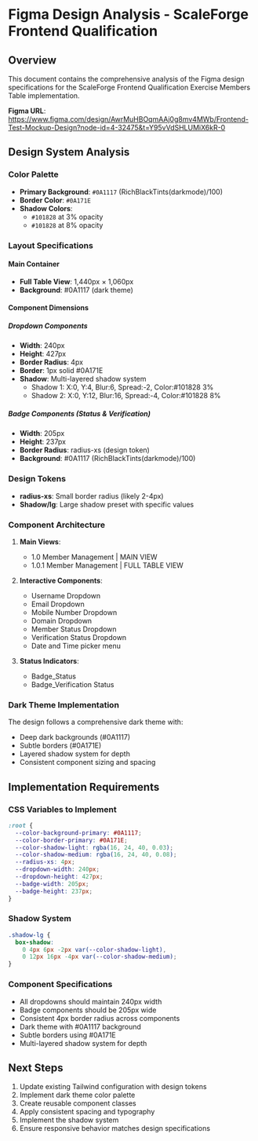 # Figma Design Analysis - ScaleForge Frontend Qualification

## Overview
This document contains the comprehensive analysis of the Figma design specifications for the ScaleForge Frontend Qualification Exercise Members Table implementation.

**Figma URL**: https://www.figma.com/design/AwrMuHBOqmAAj0g8mv4MWb/Frontend-Test-Mockup-Design?node-id=4-32475&t=Y95vVdSHLUMiX6kR-0

## Design System Analysis

### Color Palette
- **Primary Background**: `#0A1117` (RichBlackTints(darkmode)/100)
- **Border Color**: `#0A171E` 
- **Shadow Colors**: 
  - `#101828` at 3% opacity
  - `#101828` at 8% opacity

### Layout Specifications

#### Main Container
- **Full Table View**: 1,440px × 1,060px
- **Background**: #0A1117 (dark theme)

#### Component Dimensions

##### Dropdown Components
- **Width**: 240px
- **Height**: 427px
- **Border Radius**: 4px
- **Border**: 1px solid #0A171E
- **Shadow**: Multi-layered shadow system
  - Shadow 1: X:0, Y:4, Blur:6, Spread:-2, Color:#101828 3%
  - Shadow 2: X:0, Y:12, Blur:16, Spread:-4, Color:#101828 8%

##### Badge Components (Status & Verification)
- **Width**: 205px
- **Height**: 237px
- **Border Radius**: radius-xs (design token)
- **Background**: #0A1117 (RichBlackTints(darkmode)/100)

### Design Tokens
- **radius-xs**: Small border radius (likely 2-4px)
- **Shadow/lg**: Large shadow preset with specific values

### Component Architecture
1. **Main Views**:
   - 1.0 Member Management | MAIN VIEW
   - 1.0.1 Member Management | FULL TABLE VIEW

2. **Interactive Components**:
   - Username Dropdown
   - Email Dropdown  
   - Mobile Number Dropdown
   - Domain Dropdown
   - Member Status Dropdown
   - Verification Status Dropdown
   - Date and Time picker menu

3. **Status Indicators**:
   - Badge_Status
   - Badge_Verification Status

### Dark Theme Implementation
The design follows a comprehensive dark theme with:
- Deep dark backgrounds (#0A1117)
- Subtle borders (#0A171E)
- Layered shadow system for depth
- Consistent component sizing and spacing

## Implementation Requirements

### CSS Variables to Implement
```css
:root {
  --color-background-primary: #0A1117;
  --color-border-primary: #0A171E;
  --color-shadow-light: rgba(16, 24, 40, 0.03);
  --color-shadow-medium: rgba(16, 24, 40, 0.08);
  --radius-xs: 4px;
  --dropdown-width: 240px;
  --dropdown-height: 427px;
  --badge-width: 205px;
  --badge-height: 237px;
}
```

### Shadow System
```css
.shadow-lg {
  box-shadow: 
    0 4px 6px -2px var(--color-shadow-light),
    0 12px 16px -4px var(--color-shadow-medium);
}
```

### Component Specifications
- All dropdowns should maintain 240px width
- Badge components should be 205px wide
- Consistent 4px border radius across components
- Dark theme with #0A1117 background
- Subtle borders using #0A171E
- Multi-layered shadow system for depth

## Next Steps
1. Update existing Tailwind configuration with design tokens
2. Implement dark theme color palette
3. Create reusable component classes
4. Apply consistent spacing and typography
5. Implement the shadow system
6. Ensure responsive behavior matches design specifications
